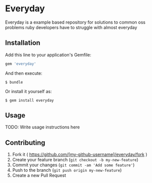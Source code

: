 # Everyday

Everyday is a example based repository for solutions to common oss problems ruby developers have to struggle with almost everyday 

## Installation

Add this line to your application's Gemfile:

```ruby
gem 'everyday'
```

And then execute:

    $ bundle

Or install it yourself as:

    $ gem install everyday

## Usage

TODO: Write usage instructions here

## Contributing

1. Fork it ( https://github.com/[my-github-username]/everyday/fork )
2. Create your feature branch (`git checkout -b my-new-feature`)
3. Commit your changes (`git commit -am 'Add some feature'`)
4. Push to the branch (`git push origin my-new-feature`)
5. Create a new Pull Request
